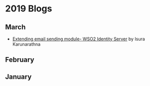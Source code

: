 
# 2019 Blogs

## March
* [Extending email sending module- WSO2 Identity Server](https://medium.com/@isurakarunaratne/extending-email-sending-module-wso2-identity-server-7f9b1233d5c) by Isura Karunarathna

## February

## January
